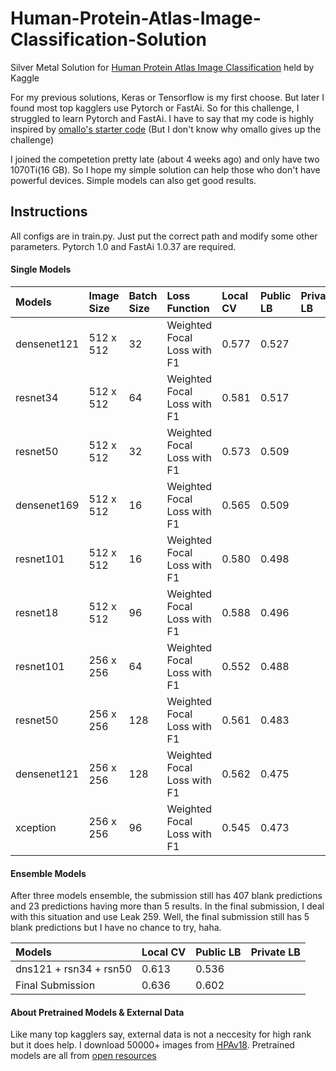 # Human-Protein-Atlas-Image-Classification-Solution
Silver Metal Solution for [Human Protein Atlas Image Classification](https://www.kaggle.com/c/human-protein-atlas-image-classification) held by Kaggle

For my previous solutions, Keras or Tensorflow is my first choose. But later I found most top kagglers use Pytorch or FastAi. So for this challenge, I struggled to learn Pytorch and FastAi. I have to say that my code is highly inspired by [omallo's starter code](https://github.com/omallo/kaggle-hpa-fastai) (But I don't know why omallo gives up the challenge)

I joined the competetion pretty late (about 4 weeks ago) and only have two 1070Ti(16 GB). So I hope my simple solution can help those who don't have powerful devices. Simple models can also get good results.

## Instructions
All configs are in train.py. Just put the correct path and modify some other parameters. Pytorch 1.0 and FastAi 1.0.37 are required.

#### Single Models
|Models|Image Size|Batch Size|Loss Function|Local CV|Public LB|Private LB|
|:---|:---|:---|:---|:---|:---|:---|
|densenet121|512 x 512|32|Weighted Focal Loss with F1|0.577|0.527||
|resnet34|512 x 512|64|Weighted Focal Loss with F1|0.581|0.517||
|resnet50|512 x 512|32|Weighted Focal Loss with F1|0.573|0.509||
|densenet169|512 x 512|16|Weighted Focal Loss with F1|0.565|0.509||
|resnet101|512 x 512|16|Weighted Focal Loss with F1|0.580|0.498||
|resnet18|512 x 512|96|Weighted Focal Loss with F1|0.588|0.496||
|resnet101|256 x 256|64|Weighted Focal Loss with F1|0.552|0.488||
|resnet50|256 x 256|128|Weighted Focal Loss with F1|0.561|0.483||
|densenet121|256 x 256|128|Weighted Focal Loss with F1|0.562|0.475||
|xception|256 x 256|96|Weighted Focal Loss with F1|0.545|0.473||

#### Ensemble Models
After three models ensemble, the submission still has 407 blank predictions and 23 predictions having more than 5 results. In the final submission, I deal with this situation and use Leak 259. Well, the final submission still has 5 blank predictions but I have no chance to try, haha.

|Models|Local CV|Public LB|Private LB|
|:---|:---|:---|:---|
|dns121 + rsn34 + rsn50|0.613|0.536||
|Final Submission|0.636|0.602||

#### About Pretrained Models & External Data
Like many top kagglers say, external data is not a neccesity for high rank but it does help. I download 50000+ images from [HPAv18](http://v18.proteinatlas.org/). Pretrained models are all from [open resources](https://github.com/pytorch/vision)
